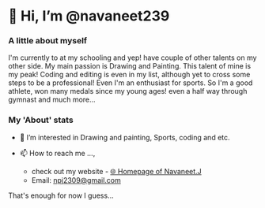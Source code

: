 # 👋 Hi, I’m @navaneet239

### A little about myself
I'm currently to at my schooling and yep! have couple of other talents on my other side. My main passion is Drawing and Painting. This talent of mine is my peak! Coding and editing is even in my list, although yet to cross some steps to be a professional! Even I'm an enthusiast for sports. So I'm a good athlete, won many medals since my young ages! even a half way through gymnast and much more...

### My 'About' stats
- 👀 I’m interested in Drawing and painting, Sports, coding and etc.

- 📫 How to reach me ..., 
  * check out my website - [🌐 Homepage of Navaneet.J](https://navaneet239.github.io/HomePageOf_Navaneet.J/)
  * Email: npj2309@gmail.com

That's enough for now I guess...

